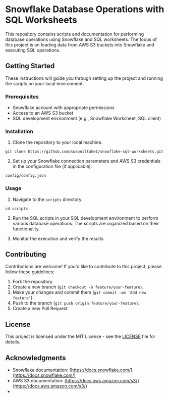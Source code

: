 # Snowflake Database Operations with SQL Worksheets

This repository contains scripts and documentation for performing database operations using Snowflake and SQL worksheets. The focus of this project is on loading data from AWS S3 buckets into Snowflake and executing SQL operations.

## Getting Started

These instructions will guide you through setting up the project and running the scripts on your local environment.

### Prerequisites

- Snowflake account with appropriate permissions
- Access to an AWS S3 bucket
- SQL development environment (e.g., Snowflake Worksheet, SQL client)

### Installation

1. Clone the repository to your local machine.

```
git clone https://github.com/swapniltake1/snowflake-sql-worksheets.git
```

2. Set up your Snowflake connection parameters and AWS S3 credentials in the configuration file (if applicable).

```
config/config.json
```

### Usage

1. Navigate to the `scripts` directory.

```
cd scripts
```

2. Run the SQL scripts in your SQL development environment to perform various database operations. The scripts are organized based on their functionality.


3. Monitor the execution and verify the results.

## Contributing

Contributions are welcome! If you'd like to contribute to this project, please follow these guidelines:

1. Fork the repository.
2. Create a new branch (`git checkout -b feature/your-feature`).
3. Make your changes and commit them (`git commit -am 'Add new feature'`).
4. Push to the branch (`git push origin feature/your-feature`).
5. Create a new Pull Request.

## License

This project is licensed under the MIT License - see the [LICENSE](LICENSE) file for details.

## Acknowledgments

- Snowflake documentation: [https://docs.snowflake.com/](https://docs.snowflake.com/)
- AWS S3 documentation: [https://docs.aws.amazon.com/s3/](https://docs.aws.amazon.com/s3/)
- 


